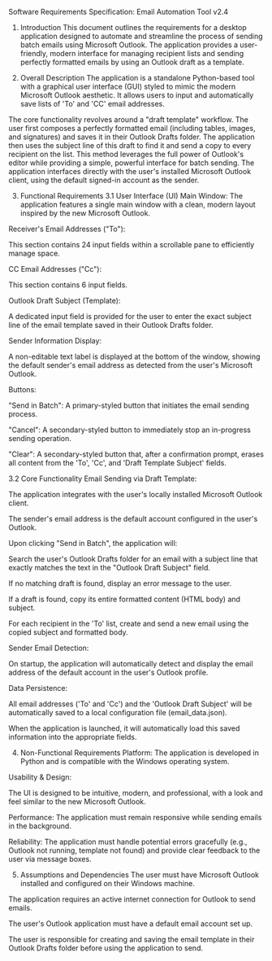 Software Requirements Specification: Email Automation Tool v2.4
1. Introduction
This document outlines the requirements for a desktop application designed to automate and streamline the process of sending batch emails using Microsoft Outlook. The application provides a user-friendly, modern interface for managing recipient lists and sending perfectly formatted emails by using an Outlook draft as a template.

2. Overall Description
The application is a standalone Python-based tool with a graphical user interface (GUI) styled to mimic the modern Microsoft Outlook aesthetic. It allows users to input and automatically save lists of 'To' and 'CC' email addresses.

The core functionality revolves around a "draft template" workflow. The user first composes a perfectly formatted email (including tables, images, and signatures) and saves it in their Outlook Drafts folder. The application then uses the subject line of this draft to find it and send a copy to every recipient on the list. This method leverages the full power of Outlook's editor while providing a simple, powerful interface for batch sending. The application interfaces directly with the user's installed Microsoft Outlook client, using the default signed-in account as the sender.

3. Functional Requirements
3.1 User Interface (UI)
Main Window: The application features a single main window with a clean, modern layout inspired by the new Microsoft Outlook.

Receiver's Email Addresses ("To"):

This section contains 24 input fields within a scrollable pane to efficiently manage space.

CC Email Addresses ("Cc"):

This section contains 6 input fields.

Outlook Draft Subject (Template):

A dedicated input field is provided for the user to enter the exact subject line of the email template saved in their Outlook Drafts folder.

Sender Information Display:

A non-editable text label is displayed at the bottom of the window, showing the default sender's email address as detected from the user's Microsoft Outlook.

Buttons:

"Send in Batch": A primary-styled button that initiates the email sending process.

"Cancel": A secondary-styled button to immediately stop an in-progress sending operation.

"Clear": A secondary-styled button that, after a confirmation prompt, erases all content from the 'To', 'Cc', and 'Draft Template Subject' fields.

3.2 Core Functionality
Email Sending via Draft Template:

The application integrates with the user's locally installed Microsoft Outlook client.

The sender's email address is the default account configured in the user's Outlook.

Upon clicking "Send in Batch", the application will:

Search the user's Outlook Drafts folder for an email with a subject line that exactly matches the text in the "Outlook Draft Subject" field.

If no matching draft is found, display an error message to the user.

If a draft is found, copy its entire formatted content (HTML body) and subject.

For each recipient in the 'To' list, create and send a new email using the copied subject and formatted body.

Sender Email Detection:

On startup, the application will automatically detect and display the email address of the default account in the user's Outlook profile.

Data Persistence:

All email addresses ('To' and 'Cc') and the 'Outlook Draft Subject' will be automatically saved to a local configuration file (email_data.json).

When the application is launched, it will automatically load this saved information into the appropriate fields.

4. Non-Functional Requirements
Platform: The application is developed in Python and is compatible with the Windows operating system.

Usability & Design:

The UI is designed to be intuitive, modern, and professional, with a look and feel similar to the new Microsoft Outlook.

Performance: The application must remain responsive while sending emails in the background.

Reliability: The application must handle potential errors gracefully (e.g., Outlook not running, template not found) and provide clear feedback to the user via message boxes.

5. Assumptions and Dependencies
The user must have Microsoft Outlook installed and configured on their Windows machine.

The application requires an active internet connection for Outlook to send emails.

The user's Outlook application must have a default email account set up.

The user is responsible for creating and saving the email template in their Outlook Drafts folder before using the application to send.